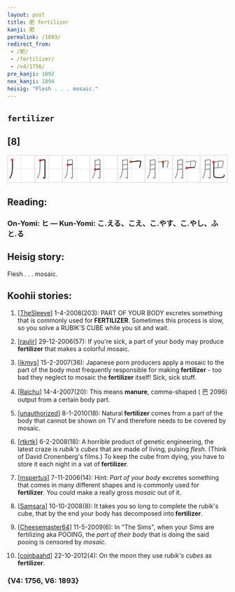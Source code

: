 ```yaml
---
layout: post
title: 肥 fertilizer
kanji: 肥
permalink: /1893/
redirect_from:
 - /肥/
 - /fertilizer/
 - /v4/1756/
pre_kanji: 1892
nex_kanji: 1894
heisig: "Flesh . . . mosaic."
---
```


## `fertilizer`

## [8]

<div class="stroke"><img src="../images/E882A5.png" /></div>

## Reading:

### On-Yomi: ヒ &mdash; Kun-Yomi: こ.える、こえ、こ.やす、こ.やし、ふと.る

## Heisig story:

Flesh . . . mosaic.

## Koohii stories:

1) [<a href="http://kanji.koohii.com/profile/TheSleeve">TheSleeve</a>] 1-4-2008(203): PART OF YOUR BODY excretes something that is commonly used for<strong> FERTILIZER</strong>. Sometimes this process is slow, so you solve a RUBIK&#039;S CUBE while you sit and wait.

2) [<a href="http://kanji.koohii.com/profile/raulir">raulir</a>] 29-12-2006(57): If you&#039;re sick, a part of your body may produce<strong> fertilizer</strong> that makes a colorful mosaic.

3) [<a href="http://kanji.koohii.com/profile/ikmys">ikmys</a>] 15-2-2007(36): Japanese porn producers apply a mosaic to the part of the body most frequently responsible for making<strong> fertilizer</strong> - too bad they neglect to mosaic the<strong> fertilizer</strong> itself! Sick, sick stuff.

4) [<a href="http://kanji.koohii.com/profile/Raichu">Raichu</a>] 14-4-2007(20): This means <strong>manure</strong>, comma-shaped ( 巴 2096) output from a certain body part.

5) [<a href="http://kanji.koohii.com/profile/unauthorized">unauthorized</a>] 8-1-2010(18): Natural<strong> fertilizer</strong> comes from a part of the body that cannot be shown on TV and therefore needs to be covered by mosaic.

6) [<a href="http://kanji.koohii.com/profile/rtkrtk">rtkrtk</a>] 6-2-2008(18): A horrible product of genetic engineering, the latest craze is <em>rubik&#039;s cubes</em> that are made of living, pulsing <em>flesh</em>. (Think of David Cronenberg&#039;s films.) To keep the cube from dying, you have to store it each night in a vat of<strong> fertilizer</strong>.

7) [<a href="http://kanji.koohii.com/profile/mspertus">mspertus</a>] 7-11-2006(14): Hint: <em>Part of your body</em> excretes something that comes in many different shapes and is commonly used for<strong> fertilizer</strong>. You could make a really gross <em>mosaic</em> out of it.

8) [<a href="http://kanji.koohii.com/profile/Samsara">Samsara</a>] 10-10-2008(8): It takes you so long to complete the rubik&#039;s cube, that by the end your body has decomposed into<strong> fertilizer</strong>.

9) [<a href="http://kanji.koohii.com/profile/Cheesemaster64">Cheesemaster64</a>] 11-5-2009(6): In &quot;The Sims&quot;, when your Sims are fertilizing aka POOING, the <em>part of their body</em> that is doing the said pooing is censored by <em>mosaic</em>.

10) [<a href="http://kanji.koohii.com/profile/coinbaahd">coinbaahd</a>] 22-10-2012(4): On the moon they use <em>rubik&#039;s cubes</em> as<strong> fertilizer</strong>.

### {V4: 1756, V6: 1893}
